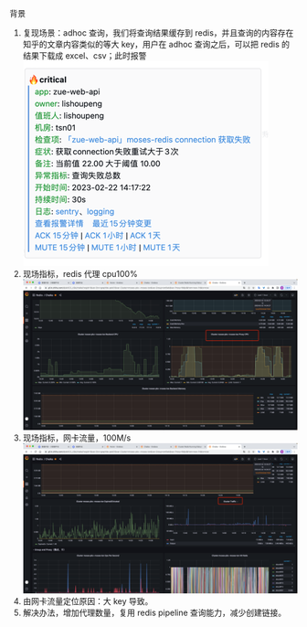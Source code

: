 背景
1. 复现场景：adhoc 查询，我们将查询结果缓存到 redis，并且查询的内容存在知乎的文章内容类似的等大 key，用户在 adhoc 查询之后，可以把 redis 的结果下载成 excel、csv；此时报警 ![img.png](img/img.png)
2. 现场指标，redis 代理 cpu100% ![img_1.png](img/img_1.png)
3. 现场指标，网卡流量，100M/s ![img_2.png](img/img_2.png)
4. 由网卡流量定位原因：大 key 导致。
5. 解决办法，增加代理数量，复用 redis pipeline 查询能力，减少创建链接。